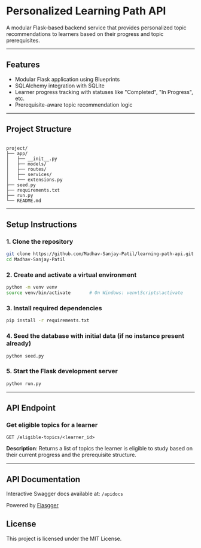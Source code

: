 # Personalized Learning Path API

A modular Flask-based backend service that provides personalized topic recommendations to learners based on their progress and topic prerequisites.

---

## Features

- Modular Flask application using Blueprints
- SQLAlchemy integration with SQLite
- Learner progress tracking with statuses like "Completed", "In Progress", etc.
- Prerequisite-aware topic recommendation logic

---

## Project Structure

```

project/
├── app/
│   ├── __init__.py
│   ├── models/
│   ├── routes/
│   ├── services/
│   └── extensions.py
├── seed.py
├── requirements.txt
├── run.py
└── README.md

````

---

## Setup Instructions

### 1. Clone the repository

```bash
git clone https://github.com/Madhav-Sanjay-Patil/learning-path-api.git
cd Madhav-Sanjay-Patil
````

### 2. Create and activate a virtual environment

```bash
python -m venv venv
source venv/bin/activate       # On Windows: venv\Scripts\activate
```

### 3. Install required dependencies

```bash
pip install -r requirements.txt
```

### 4. Seed the database with initial data (if no instance present already)

```bash
python seed.py
```

### 5. Start the Flask development server

```bash
python run.py
```

---

## API Endpoint

### Get eligible topics for a learner

```
GET /eligible-topics/<learner_id>
```

**Description**: Returns a list of topics the learner is eligible to study based on their current progress and the prerequisite structure.

---

## API Documentation

Interactive Swagger docs available at: `/apidocs`

Powered by [Flasgger](https://github.com/flasgger/flasgger)


## License

This project is licensed under the MIT License.
